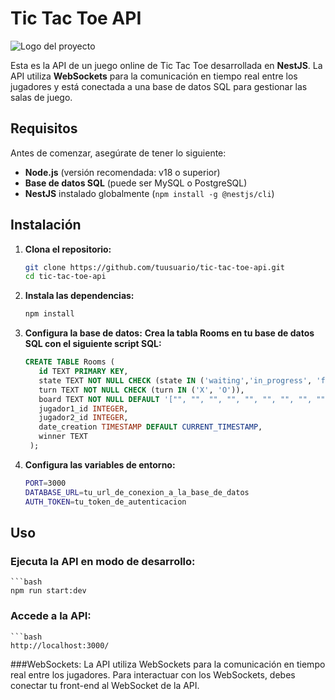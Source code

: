 # Tic Tac Toe API

![Logo del proyecto](ruta/a/tu/imagen.png)  

Esta es la API de un juego online de Tic Tac Toe desarrollada en **NestJS**. La API utiliza **WebSockets** para la comunicación en tiempo real entre los jugadores y está conectada a una base de datos SQL para gestionar las salas de juego.

## Requisitos

Antes de comenzar, asegúrate de tener lo siguiente:

- **Node.js** (versión recomendada: v18 o superior)
- **Base de datos SQL** (puede ser MySQL o PostgreSQL)
- **NestJS** instalado globalmente (`npm install -g @nestjs/cli`)

## Instalación

1. **Clona el repositorio:**

   ```bash
   git clone https://github.com/tuusuario/tic-tac-toe-api.git
   cd tic-tac-toe-api
2. **Instala las dependencias:**

   ```bash
   npm install
3. **Configura la base de datos:**
   **Crea la tabla Rooms en tu base de datos SQL con el siguiente script SQL:**
   ```sql
   CREATE TABLE Rooms (
      id TEXT PRIMARY KEY,
      state TEXT NOT NULL CHECK (state IN ('waiting','in_progress', 'finished')),
      turn TEXT NOT NULL CHECK (turn IN ('X', 'O')),
      board TEXT NOT NULL DEFAULT '["", "", "", "", "", "", "", "", ""]',
      jugador1_id INTEGER,
      jugador2_id INTEGER,
      date_creation TIMESTAMP DEFAULT CURRENT_TIMESTAMP,
      winner TEXT
    );
4. **Configura las variables de entorno:**
   ```bash
   PORT=3000
   DATABASE_URL=tu_url_de_conexion_a_la_base_de_datos
   AUTH_TOKEN=tu_token_de_autenticacion

## Uso

### Ejecuta la API en modo de desarrollo:

    ```bash
    npm run start:dev

### Accede a la API:
    ```bash
    http://localhost:3000/

###WebSockets:
La API utiliza WebSockets para la comunicación en tiempo real entre los jugadores. Para interactuar con los WebSockets, debes conectar tu front-end al WebSocket de la API.







